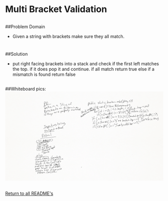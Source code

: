# Multi Bracket Validation

##
##Problem Domain
* Given a string with brackets make sure they all match.
#
##Solution
* put right facing brackets into a stack and check if the first left matches the top. 
if it does pop it and continue. if all match return true else if a mismatch is found return false


##
##Whiteboard pics:
<img src="../assets/mbv.png">

##

[Return to all README's](../README.md)